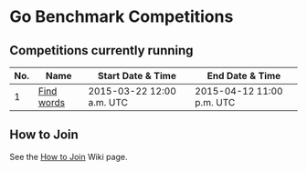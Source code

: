 # Go Benchmark Competitions

## Competitions currently running

| No. | Name                   | Start Date & Time         | End Date & Time           |
|-----|------------------------|---------------------------|---------------------------|
| 1   | [Find words](00000001) | 2015-03-22 12:00 a.m. UTC | 2015-04-12 11:00 p.m. UTC |

## How to Join

See the [How to Join](https://github.com/gobench/competitions/wiki/How-to-Join) Wiki page.
